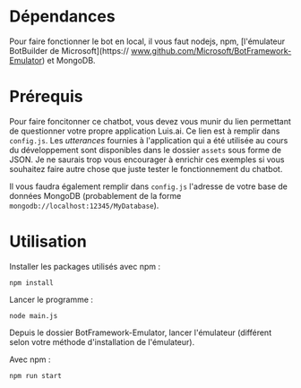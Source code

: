 # Dépendances
Pour faire fonctionner le bot en local, il vous faut nodejs, npm, [l'émulateur BotBuilder de Microsoft](https:// www.github.com/Microsoft/BotFramework-Emulator) et MongoDB.

# Prérequis
Pour faire foncitonner ce chatbot, vous devez vous munir du lien permettant de questionner votre propre application Luis.ai. Ce lien est à remplir dans `config.js`. Les *utterances* fournies à l'application qui a été utilisée au cours du développement sont disponibles dans le dossier `assets` sous forme de JSON. Je ne saurais trop vous encourager à enrichir ces exemples si vous souhaitez faire autre chose que juste tester le fonctionnement du chatbot.

Il vous faudra également remplir dans `config.js` l'adresse de votre base de données MongoDB (probablement de la forme `mongodb://localhost:12345/MyDatabase`).

# Utilisation
Installer les packages utilisés avec npm :

    npm install

Lancer le programme :

    node main.js

Depuis le dossier BotFramework-Emulator, lancer l'émulateur (différent selon votre méthode d'installation de l'émulateur).

Avec npm :

    npm run start
